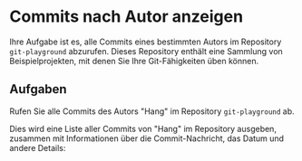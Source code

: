 # Commits nach Autor anzeigen

Ihre Aufgabe ist es, alle Commits eines bestimmten Autors im Repository `git-playground` abzurufen. Dieses Repository enthält eine Sammlung von Beispielprojekten, mit denen Sie Ihre Git-Fähigkeiten üben können.

## Aufgaben

Rufen Sie alle Commits des Autors "Hang" im Repository `git-playground` ab.

Dies wird eine Liste aller Commits von "Hang" im Repository ausgeben, zusammen mit Informationen über die Commit-Nachricht, das Datum und andere Details:

```shell

```
